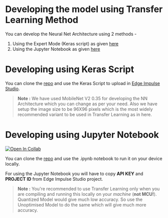 # Developing the model using Transfer Learning Method
You can develop the Neural Net Architecture using 2 methods - 

1) Using the Expert Mode (Keras script) as given [here](https://github.com/arijitdas123student/pneumonia-detection-edgeml/blob/main/transfer_learning/neuralnet.py)
2) Using the Jupyter Notebook as given [here](https://github.com/arijitdas123student/pneumonia-detection-edgeml/blob/main/transfer_learning/ei-pneumonia-detection-using-edgeml-transfer-learning.ipynb)

# Developing using Keras Script
You can clone the [repo](https://github.com/arijitdas123student/pneumonia-detection-edgeml) and use the Keras Script to upload in [Edge Impulse Studio](https://studio.edgeimpulse.com).
> **Note :** We have used MobileNet V2 0.35 for developing the NN Architecture which you can change as per your need. Also we have setup the image size to be 96X96 pixels which is the most widely recommended variant to be used in Transfer Learning as in here.

# Developing using Jupyter Notebook
[![Open In Collab](https://colab.research.google.com/assets/colab-badge.svg)](https://colab.research.google.com/github/arijitdas123student/pneumonia-detection-edgeml/blob/main/transfer_learning/ei-pneumonia-detection-using-edgeml-transfer-learning.ipynb)

You can clone the [repo](https://github.com/arijitdas123student/pneumonia-detection-edgeml) and use the .ipynb notebook to run it on your device locally.

For using the Jupyter Notebook you will have to copy **API KEY** and **PROJECT ID** from Edge Impulse Studio project.

>**Note :** You're recommended to use Transfer Learning only when you are compiling and running this locally on your *machine* (**not MCU!**). Quantized Model would give much low accuracy. So use the Unoptimised Model to do the same which will give much more accuracy.
